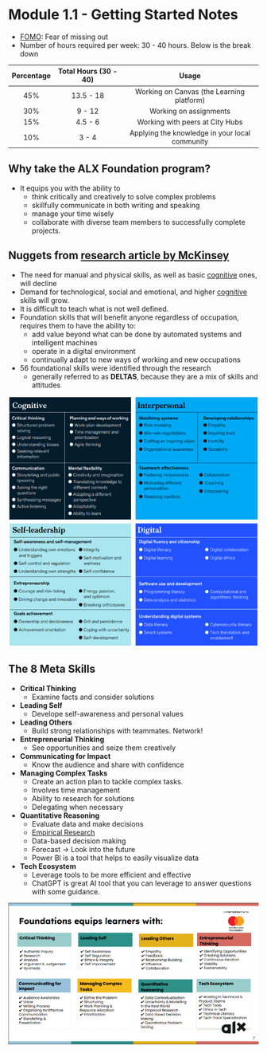 # Module 1.1 - Getting Started Notes

- [FOMO](https://www.merriam-webster.com/dictionary/FOMO): Fear of missing out
- Number of hours required per week: 30 - 40 hours. Below is the break down

| Percentage | Total Hours (30 - 40) | Usage |
|:----------:|:-----------:|:-----:|
| 45% | 13.5  - 18| Working on Canvas (the Learning platform) |
| 30% |  9 - 12   | Working on assignments |
| 15% | 4.5  - 6 | Working with peers at City Hubs |
| 10% |  3  - 4 | Applying the knowledge in your local community |

## Why take the ALX Foundation program?

- It equips you with the ability to
  - think critically and creatively to solve complex problems
  - skillfully communicate in both writing and speaking
  - manage your time wisely
  - collaborate with diverse team members to successfully complete projects.

## Nuggets from [research article by McKinsey](https://mck.co/3NRmOkY)

- The need for manual and physical skills, as well as basic [cognitive](https://bit.ly/3HSuEqY) ones, will decline
- Demand for technological, social and emotional, and higher [cognitive](https://bit.ly/3HSuEqY) skills will grow.
- It is difficult to teach what is not well defined.
- Foundation skills that will benefit anyone regardless of occupation, requires them to
have the ability to:
  - add value beyond what can be done by automated systems and intelligent machines
  - operate in a digital environment
  - continually adapt to new ways of working and new occupations
- 56 foundational skills were identified through the research
  - generally referred to as **DELTAS**, because they are a mix of skills and attitudes

![foundational-skills](../screenshots/foundational-skills-1.png)
![foundational-skills](../screenshots/foundational-skills-2.png)

## The 8 Meta Skills

- **Critical Thinking**
  - Examine facts and consider solutions
- **Leading Self**
  - Develope self-awareness and personal values
- **Leading Others**
  - Build strong relationships with teammates. Network!
- **Entrepreneurial Thinking**
  - See opportunities and seize them creatively
- **Communicating for Impact**
  - Know the audience and share with confidence
- **Managing Complex Tasks**
  - Create an action plan to tackle complex tasks.
  - Involves time management
  - Ability to research for solutions
  - Delegating when necessary
- **Quantitative Reasoning**
  - Evaluate data and make decisions
  - [Empirical Research](https://guides.libraries.psu.edu/emp)
  - Data-based decision making
  - Forecast -> Look into the future
  - Power BI is a tool that helps to easily visualize data
- **Tech Ecosystem**
  - Leverage tools to be more efficient and effective
  - ChatGPT is great AI tool that you can leverage to answer questions with some guidance.

![the-8-meta-skills](../screenshots/the-8-meta-skills.png)
